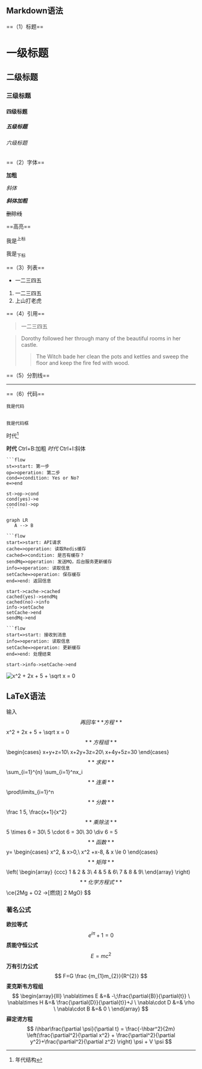## Markdown语法

==（1）标题==

# 一级标题

## 二级标题

### 三级标题

#### 四级标题

##### 五级标题

###### 六级标题

==（2）字体==

**加粗**

*斜体*

***斜体加粗***

~~删除线~~

==高亮==

我是<sup>上标</sup>

我是<sub>下标</sub>

==（3）列表==

-  一二三四五

1. 一二三四五
2. 上山打老虎

==（4）引用==

>一二三四五

> Dorothy followed her through many of the beautiful rooms in her castle.
>
> > The Witch bade her clean the pots and kettles and sweep the floor and keep the fire fed with wood.

==（5）分割线==

-----

==（6）代码==

`我是代码`

```

我是代码框

```

时代[^1]

**时代**     Ctrl+B:加粗
*时代*     Ctrl+I:斜体

[^1]: 年代结构

~~~flow
```flow
st=>start: 第一步
op=>operation: 第二步
cond=>condition: Yes or No?
e=>end

st->op->cond
cond(yes)->e
cond(no)->op
```
~~~

```mermaid
graph LR
   A --> B 
```

```flow
​```flow
start=>start: API请求
cache=>operation: 读取Redis缓存
cached=>condition: 是否有缓存？
sendMq=>operation: 发送MQ，后台服务更新缓存
info=>operation: 读取信息
setCache=>operation: 保存缓存
end=>end: 返回信息

start->cache->cached
cached(yes)->sendMq
cached(no)->info
info->setCache
setCache->end
sendMq->end
```

```flow
​```flow
start=>start: 接收到消息
info=>operation: 读取信息
setCache=>operation: 更新缓存
end=>end: 处理结束

start->info->setCache->end
```

<img src="https://latex.codecogs.com/png.latex?\dpi{150}&space;\bg_black&space;x^2&space;&plus;&space;2x&space;&plus;&space;5&space;&plus;&space;\sqrt&space;x&space;=&space;0" title="x^2 + 2x + 5 + \sqrt x = 0" />

## LaTeX语法

输入$$再回车
**方程**
$$
x^2 + 2x + 5 + \sqrt x = 0
$$
**方程组**
$$
\begin{cases}
x+y+z=10\\
x+2y+3z=20\\
x+4y+5z=30
\end{cases}
$$
**求和**
$$
\sum_{i=1}^{n}
 \sum_{i=1}^nx_i
$$
**连乘**
$$
\prod\limits_{i=1}^n
$$
**分数**
$$
\frac 1 5,
\frac{x+1}{x^2}
$$
**乘除法**
$$
5 \times 6 = 30\\
5 \cdot 6 = 30\\
30 \div 6 = 5
$$
**函数**
$$
y=
\begin{cases}
x^2, & x>0,\\
x^2 +x-8, & x \le 0
\end{cases}
$$
**矩阵**
$$
\left(
\begin{array}
{ccc}
1 & 2 & 3\\
4 & 5 & 6\\
7 & 8 & 9\\
\end{array}
\right)
$$
**化学方程式**
$$
\ce{2Mg + O2 ->[燃烧] 2 MgO}
$$

### 著名公式

**欧拉等式**
$$
e^{i\pi} + 1 = 0
$$
**质能守恒公式**
$$
E = mc^2
$$
**万有引力公式**
$$
F=G \frac {m_{1}m_{2}}{R^{2}}
$$
**麦克斯韦方程组**
$$
\begin{array}{lll}
\nabla\times E &=& -\;\frac{\partial{B}}{\partial{t}}   
\ \nabla\times H &=& \frac{\partial{D}}{\partial{t}}+J   
\ \nabla\cdot D &=& \rho
\ \nabla\cdot B &=& 0
\ \end{array}
$$
**薛定谔方程**
$$
i\hbar\frac{\partial \psi}{\partial t} = \frac{-\hbar^2}{2m} \left(\frac{\partial^2}{\partial x^2} + \frac{\partial^2}{\partial y^2}+\frac{\partial^2}{\partial z^2} \right) \psi + V \psi
$$
